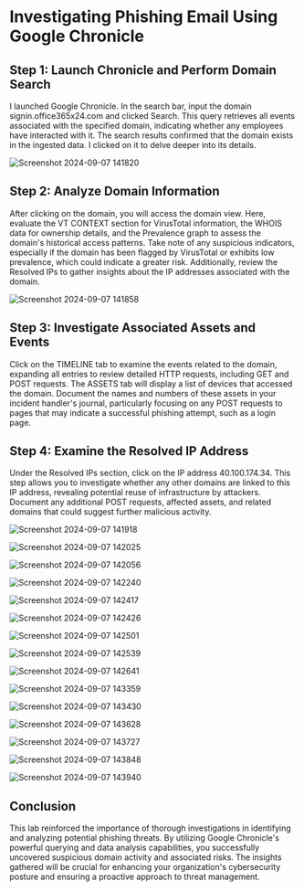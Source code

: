 # Investigating Phishing Email Using Google Chronicle

## Step 1: Launch Chronicle and Perform Domain Search
I launched Google Chronicle. In the search bar, input the domain signin.office365x24.com and clicked Search. This query retrieves all events associated with the specified domain, indicating whether any employees have interacted with it. The search results confirmed that the domain exists in the ingested data. I clicked on it to delve deeper into its details.

![Screenshot 2024-09-07 141820](https://github.com/user-attachments/assets/c3530d5d-c221-4ca0-97ff-a91c2e66f917)



## Step 2: Analyze Domain Information
After clicking on the domain, you will access the domain view. Here, evaluate the VT CONTEXT section for VirusTotal information, the WHOIS data for ownership details, and the Prevalence graph to assess the domain's historical access patterns. Take note of any suspicious indicators, especially if the domain has been flagged by VirusTotal or exhibits low prevalence, which could indicate a greater risk. Additionally, review the Resolved IPs to gather insights about the IP addresses associated with the domain.

![Screenshot 2024-09-07 141858](https://github.com/user-attachments/assets/367fe13f-1ab4-49e3-b7b7-76f1f36243b6)


## Step 3: Investigate Associated Assets and Events
Click on the TIMELINE tab to examine the events related to the domain, expanding all entries to review detailed HTTP requests, including GET and POST requests. The ASSETS tab will display a list of devices that accessed the domain. Document the names and numbers of these assets in your incident handler's journal, particularly focusing on any POST requests to pages that may indicate a successful phishing attempt, such as a login page.

## Step 4: Examine the Resolved IP Address
Under the Resolved IPs section, click on the IP address 40.100.174.34. This step allows you to investigate whether any other domains are linked to this IP address, revealing potential reuse of infrastructure by attackers. Document any additional POST requests, affected assets, and related domains that could suggest further malicious activity.







![Screenshot 2024-09-07 141918](https://github.com/user-attachments/assets/df92203f-276e-45ea-891c-42b740eacccc)

![Screenshot 2024-09-07 142025](https://github.com/user-attachments/assets/c3687c98-74a7-484d-8a61-c5b3926c0385)

![Screenshot 2024-09-07 142056](https://github.com/user-attachments/assets/3c9e7177-2b0e-4015-bfc9-da5f4b3d9aa2)

![Screenshot 2024-09-07 142240](https://github.com/user-attachments/assets/49fc7501-56d8-42d8-ae22-2ff048f99a51)

![Screenshot 2024-09-07 142417](https://github.com/user-attachments/assets/dda2d490-b98a-4d3f-9550-61d13c7d2f07)

![Screenshot 2024-09-07 142426](https://github.com/user-attachments/assets/9e32802a-07d8-4b4c-a271-fde2b16d7700)

![Screenshot 2024-09-07 142501](https://github.com/user-attachments/assets/f30dbf5b-a357-406d-a6e3-464fe348c3ea)

![Screenshot 2024-09-07 142539](https://github.com/user-attachments/assets/ce8daa2e-f138-4283-b77f-0a7709e3dd92)

![Screenshot 2024-09-07 142641](https://github.com/user-attachments/assets/9f5ebc5f-dd04-40b2-83e5-3ada77c6bb52)

![Screenshot 2024-09-07 143359](https://github.com/user-attachments/assets/34760f19-717b-4592-aeb8-e2426c7999bb)

![Screenshot 2024-09-07 143430](https://github.com/user-attachments/assets/9b10a57e-41c7-41bc-addb-4c79d58b0531)

![Screenshot 2024-09-07 143628](https://github.com/user-attachments/assets/7c4a16cc-f300-44a3-8c2c-0b02144a96f4)

![Screenshot 2024-09-07 143727](https://github.com/user-attachments/assets/3aa292f6-6eb7-4f75-8461-e71ad9a1db4b)

![Screenshot 2024-09-07 143848](https://github.com/user-attachments/assets/9c2dd2e7-c563-478a-8634-521e2abd2117)

![Screenshot 2024-09-07 143940](https://github.com/user-attachments/assets/77dd5bf6-ed64-4639-b374-70ff774dfcdd)

## Conclusion
This lab reinforced the importance of thorough investigations in identifying and analyzing potential phishing threats. By utilizing Google Chronicle's powerful querying and data analysis capabilities, you successfully uncovered suspicious domain activity and associated risks. The insights gathered will be crucial for enhancing your organization's cybersecurity posture and ensuring a proactive approach to threat management.



